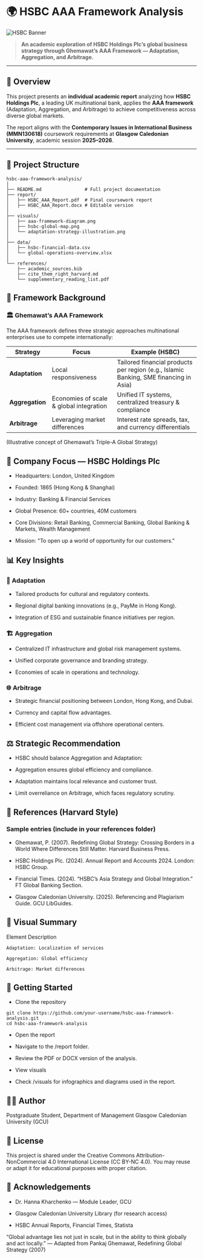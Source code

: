 # 🌍 HSBC AAA Framework Analysis

![HSBC Banner](https://previews.123rf.com/images/moovstock/moovstock1706/moovstock170601144/80800252-waving-flag-with-hsbc-logo-against-sky-and-clouds-editorial-3d-rendering.jpg)

> **An academic exploration of HSBC Holdings Plc’s global business strategy through Ghemawat’s AAA Framework — Adaptation, Aggregation, and Arbitrage.**

---

## 📑 Overview

This project presents an **individual academic report** analyzing how **HSBC Holdings Plc**, a leading UK multinational bank, applies the **AAA framework** (Adaptation, Aggregation, and Arbitrage) to achieve competitiveness across diverse global markets.

The report aligns with the **Contemporary Issues in International Business (MMN130618)** coursework requirements at **Glasgow Caledonian University**, academic session **2025–2026**.

---

## 🧭 Project Structure

```plaintext
hsbc-aaa-framework-analysis/
│
├── README.md                # Full project documentation
├── report/
│   ├── HSBC_AAA_Report.pdf  # Final coursework report
│   ├── HSBC_AAA_Report.docx # Editable version
│
├── visuals/
│   ├── aaa-framework-diagram.png
│   ├── hsbc-global-map.png
│   └── adaptation-strategy-illustration.png
│
├── data/
│   ├── hsbc-financial-data.csv
│   └── global-operations-overview.xlsx
│
└── references/
    ├── academic_sources.bib
    ├── cite_them_right_harvard.md
    └── supplementary_reading_list.pdf
```

## 🧠 Framework Background
### 🏛️ Ghemawat’s AAA Framework

The AAA framework defines three strategic approaches multinational enterprises use to compete internationally:

| Strategy        | Focus                                   | Example (HSBC)                                                                        |
| --------------- | --------------------------------------- | ------------------------------------------------------------------------------------- |
| **Adaptation**  | Local responsiveness                    | Tailored financial products per region (e.g., Islamic Banking, SME financing in Asia) |
| **Aggregation** | Economies of scale & global integration | Unified IT systems, centralized treasury & compliance                                 |
| **Arbitrage**   | Leveraging market differences           | Interest rate spreads, tax, and currency differentials                                |

(Illustrative concept of Ghemawat’s Triple-A Global Strategy)

## 💼 Company Focus — HSBC Holdings Plc

* Headquarters: London, United Kingdom

* Founded: 1865 (Hong Kong & Shanghai)

* Industry: Banking & Financial Services

* Global Presence: 60+ countries, 40M customers

* Core Divisions: Retail Banking, Commercial Banking, Global Banking & Markets, Wealth Management

* Mission: "To open up a world of opportunity for our customers."

## 📊 Key Insights
### 🧩 Adaptation

* Tailored products for cultural and regulatory contexts.

* Regional digital banking innovations (e.g., PayMe in Hong Kong).

* Integration of ESG and sustainable finance initiatives per region.

### 🏗️ Aggregation

* Centralized IT infrastructure and global risk management systems.

* Unified corporate governance and branding strategy.

* Economies of scale in operations and technology.

### 🌐 Arbitrage

* Strategic financial positioning between London, Hong Kong, and Dubai.

* Currency and capital flow advantages.

* Efficient cost management via offshore operational centers.

## ⚖️ Strategic Recommendation

* HSBC should balance Aggregation and Adaptation:

* Aggregation ensures global efficiency and compliance.

* Adaptation maintains local relevance and customer trust.

* Limit overreliance on Arbitrage, which faces regulatory scrutiny.

## 🧾 References (Harvard Style)

### Sample entries (include in your references folder)

- Ghemawat, P. (2007). Redefining Global Strategy: Crossing Borders in a World Where Differences Still Matter. Harvard Business Press.

- HSBC Holdings Plc. (2024). Annual Report and Accounts 2024. London: HSBC Group.

- Financial Times. (2024). “HSBC’s Asia Strategy and Global Integration.” FT Global Banking Section.

- Glasgow Caledonian University. (2025). Referencing and Plagiarism Guide. GCU LibGuides.

## 🧩 Visual Summary
Element	Description

	Adaptation: Localization of services

	Aggregation: Global efficiency

	Arbitrage: Market differences
## 🚀 Getting Started

* Clone the repository
```
git clone https://github.com/your-username/hsbc-aaa-framework-analysis.git
cd hsbc-aaa-framework-analysis
```

* Open the report

* Navigate to the /report folder.

* Review the PDF or DOCX version of the analysis.

* View visuals

* Check /visuals for infographics and diagrams used in the report.

## 🧑‍🎓 Author
Postgraduate Student, Department of Management
Glasgow Caledonian University (GCU)


## 🪪 License

This project is shared under the Creative Commons Attribution-NonCommercial 4.0 International License (CC BY-NC 4.0).
You may reuse or adapt it for educational purposes with proper citation.

## 🌟 Acknowledgements

* Dr. Hanna Kharchenko — Module Leader, GCU

* Glasgow Caledonian University Library (for research access)

* HSBC Annual Reports, Financial Times, Statista

“Global advantage lies not just in scale, but in the ability to think globally and act locally.”
— Adapted from Pankaj Ghemawat, Redefining Global Strategy (2007)
